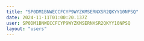 ```yaml
---
title: "SP0DM1BNWECCFCYP9WYZKMSERNXSR2QKYY10NPSQ"
date: 2024-11-11T01:00:20.137Z
user: SP0DM1BNWECCFCYP9WYZKMSERNXSR2QKYY10NPSQ
layout: "users"
---
```

    
